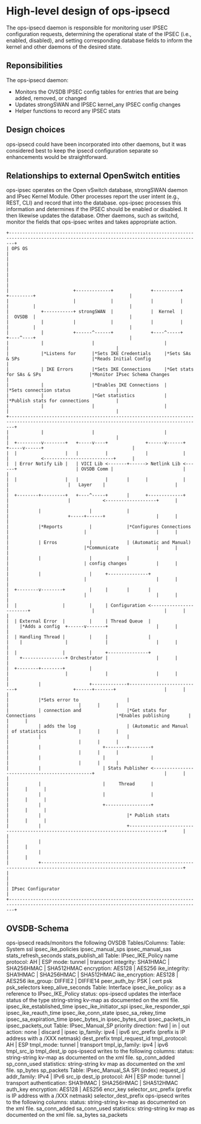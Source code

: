 # High-level design of ops-ipsecd
The ops-ipsecd daemon is responsible for monitoring user IPSEC configuration
requests, determining the operational state of the IPSEC (i.e., enabled,
disabled), and setting corresponding database fields to inform the kernel
and other daemons of the desired state.

## Reponsibilities
The ops-ipsecd daemon:
* Monitors the OVSDB IPSEC config tables for entries that are being added,
removed, or changed
* Updates strongSWAN and IPSEC kernel_any IPSEC config changes
* Helper functions to record any IPSEC stats

##  Design choices
ops-ipsecd could have been incorporated into other daemons, but it was considered
best to keep the ipsecd configuration separate so enhancements would be
straightforward.

## Relationships to external OpenSwitch entities
ops-ipsec operates on the Open vSwitch database, strongSWAN daemon and
IPsec Kernel Module. Other processes report the user intent (e.g., REST, CLI)
and record that into the database. ops-ipsec processes this information and
determines if the IPSEC should be enabled or disabled. It then likewise
updates the database. Other daemons, such as switchd, monitor the fields
that ops-ipsec writes and takes appropriate action.

```
+----------------------------------------------------------------------------------------------------------------------------------------------+
| OPS OS                                                                                                                                       |
|                                                                                                                                              |
|                                                                                                                                              |
|                                                                                                                                              |
|                        +-------------+              +----------+                               +---------+                                   |
|                        |             |              |          |                               |         |                                   |
|            +-----------+ strongSWAN  |              |  Kernel  |                               |  OVSDB  |                                   |
|            |           |             |              |          |                               |         |                                   |
|            |           +------^------+              +----^-----+                               +----^----+                                   |
|            |                  |                          |                                          |                                        |
|            |*Listens for      |*Sets IKE Credentials     |*Sets SAs & SPs                           |*Reads Initial Config                   |
|            | IKE Errors       |*Sets IKE Connections     |*Get stats for SAs & SPs                  |*Monitor IPsec Schema Changes           |
|            |                  |*Enables IKE Connections  |                                          |*Sets connection status                 |
|            |                  |*Get statistics           |                                          |*Publish stats for connections          |
|            |                  |                          |                                          |                                        |
+----------------------------------------------------------------------------------------------------------------------------------------------+
|            |                  |                          |                                          |                                        |
|  +---------v--------+   +-----v----+              +------v------+                             +-----v------+                                 |
|  |                  |   |          |              |             |                             |            <--------------------------+      |
|  | Error Notify Lib |   | VICI Lib <-------+------> Netlink Lib <------+                      | OVSDB Comm |                          |      |
|  |                  |   |          |       |      |             |      |                      |   Layer    |                          |      |
|  +--------+---------+   +----^-----+       |      +-------------+      |                      |            <-------------------+      |      |
|           |                  |             |                           |                      +-----+------+                   |      |      |
|           |*Reports          |             |*Configures Connections    |                            |                          |      |      |
|           | Erros            |             | (Automatic and Manual)    |                            |*Communicate              |      |      |
|           |                  |             |                           |                            | config changes           |      |      |
|           |                  |     +---------------+                   |                            |                          |      |      |
|  +--------v--------+         |     |       |       |                   |                            |                          |      |      |
|  |                 |         |     | Configuration <------------------------+                       |                          |      |      |
|  | External Error  |         |     | Thread Queue  |                   |    |*Adds a config  +------v-------+                  |      |      |
|  | Handling Thread |         |     |               |                   |    |                |              |                  |      |      |
|  |                 |         |     +---------------+                   |    +----------------+ Orchestrator |                  |      |      |
|  +--------+--------+         |                                         |                     |              |                  |      |      |
|           |                  +-------------+---------------------------+                     +------+-------+                  |      |      |
|           |*Sets error to                  |                                                        |                          |      |      |
|           | connection and                 |*Get stats for Connections                              |*Enables publishing       |      |      |
|           | adds the log                   | (Automatic and Manual                                  | of statistics            |      |      |
|           |                                |                                                        |                          |      |      |
|           |                       +--------+--------+                                               |                          |      |      |
|           |                       |                 |                                               |                          |      |      |
|           |                       | Stats Publisher <-----------------------------------------------+                          |      |      |
|           |                       |     Thread      |                                                                          |      |      |
|           |                       |                 |                                                                          |      |      |
|           |                       +-----------------+                                                                          |      |      |
|           |                                |* Publish stats                                                                    |      |      |
|           |                                +-----------------------------------------------------------------------------------+      |      |
|           |                                                                                                                           |      |
|           |                                                                                                                           |      |
|           +---------------------------------------------------------------------------------------------------------------------------+      |
|                                                                                                                                              |
| IPsec Configurator                                                                                                                           |
+----------------------------------------------------------------------------------------------------------------------------------------------+
```

## OVSDB-Schema
ops-ipsecd reads/monitors the following OVSDB Tables/Columns:
Table: System
      ssl
      ipsec_ike_policies
      ipsec_manual_sps
      ipsec_manual_sas
      stats_refresh_seconds
      stats_publish_all
Table: IPsec_IKE_Policy
      name
      protocol: AH | ESP
      mode: tunnel | transport
      integrity: SHA1HMAC | SHA256HMAC | SHA512HMAC
      encryption: AES128 | AES256
      ike_integrity: SHA1HMAC | SHA256HMAC | SHA512HMAC
      ike_encryption: AES128 | AES256
      ike_group: DIFFIE2 | DIFFIE14
      peer_auth_by: PSK | cert
      psk
      psk_selectors
      keep_alive_seconds
Table: Interface
   ipsec_ike_policy: as a reference to IPsec_IKE_Policy
   status: ops-ipsecd updates the interface status of the type
      string-string kv-map as documented on the xml file.
      ipsec_ike_established_time
      ipsec_ike_initiator_spi
      ipsec_ike_responder_spi
      ipsec_ike_reauth_time
      ipsec_ike_conn_state
      ipsec_sa_rekey_time
      ipsec_sa_expiration_time
      ipsec_bytes_in
      ipsec_bytes_out
      ipsec_packets_in
      ipsec_packets_out
Table: IPsec_Manual_SP
      priority
      direction: fwd | in | out
      action: none | discard | ipsec
      ip_family: ipv4 | ipv6
      src_prefix (prefix is IP address with a /XXX netmask)
      dest_prefix
      tmpl_request_id
      tmpl_protocol: AH | ESP
      tmpl_mode: tunnel | transport
      tmpl_ip_family: ipv4 | ipv6
      tmpl_src_ip
      tmpl_dest_ip
   ops-ipsecd writes to the following columns:
      status: string-string kv-map as documented on the xml file.
         sp_conn_added
         sp_conn_used
      statistics: string-string kv map as documented on the xml file.
         sp_bytes
         sp_packets
Table: IPsec_Manual_SA
      SPI (index)
      request_id
      addr_family: IPv4 | IPv6
      src_ip
      dest_ip
      protocol: AH | ESP
      mode: tunnel | transport
      authentication: SHA1HMAC | SHA256HMAC | SHA512HMAC
      auth_key
      encryption: AES128 | AES256
      encr_key
      selector_src_prefix (prefix is IP address with a /XXX netmask)
      selector_dest_prefix
   ops-ipsecd writes to the following columns:
      status: string-string kv-map as documented on the xml file.
          sa_conn_added
          sa_conn_used
       statistics: string-string kv map as documented on the xml file.
          sa_bytes
          sa_packets
